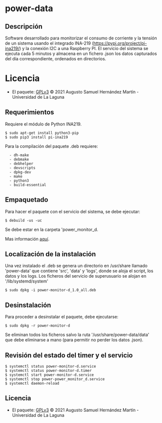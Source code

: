 # power-data

## Descripción
Software desarrollado para monitorizar el consumo de corriente y la tensión de un
sistema usando el integrado INA-219 (https://pypi.org/project/pi-ina219/) y la conexión I2C a una Raspberry PI.
El servicio del sistema se ejecuta cada 5 minutos y almacena en un fichero .json los
datos capturados del día correspondiente, ordenados en directorios.

# Licencia
- El paquete: [GPLv3](LICENSE) © 2021 Augusto Samuel Hernández Martín - Universidad de La Laguna

## Requerimientos
Requiere el módulo de Python INA219.

    $ sudo apt-get install python3-pip
    $ sudo pip3 install pi-ina219

Para la compilación del paquete .deb requiere:
~~~
  - dh-make
  - debmake
  - debhelper
  - devscripts
  - dpkg-dev
  - make
  - python3
  - build-essential
~~~

## Empaquetado

Para hacer el paquete con el servicio del sistema, se debe ejecutar:

    $ debuild -us -uc

Se debe estar en la carpeta 'power_monitor_d.

Mas información [aquí](https://blog.packagecloud.io/eng/2016/12/15/howto-build-debian-package-containing-simple-shell-scripts/ "Documentación dh-make").

## Localización de la instalación

Una vez instalado el .deb se genera un directorio en /usr/share llamado 'power-data'
que contiene 'src', 'data' y 'logs', donde se aloja el script, los datos y los logs.
Los ficheros del servicio de superusuario se alojan en '/lib/systemd/system'

    $ sudo dpkg -i power-monitor-d_1.0_all.deb

## Desinstalación

Para proceder a desinstalar el paquete, debe ejecutarse:

    $ sudo dpkg -r power-monitor-d

Se eliminan todos los ficheros salvo la ruta '/usr/share/power-data/data' que debe eliminarse a mano (para permitir no perder los datos .json).

## Revisión del estado del timer y el servicio

    $ systemctl status power-monitor-d.service
    $ systemctl status power-monitor-d.timer
    $ systemctl start power-monitor-d.service
    $ systemctl stop power-power_monitor_d.service
    $ systemctl daemon-reload

## Licencia
- El paquete: [GPLv3](LICENSE) © 2021 Augusto Samuel Hernández Martín - Universidad de La Laguna
